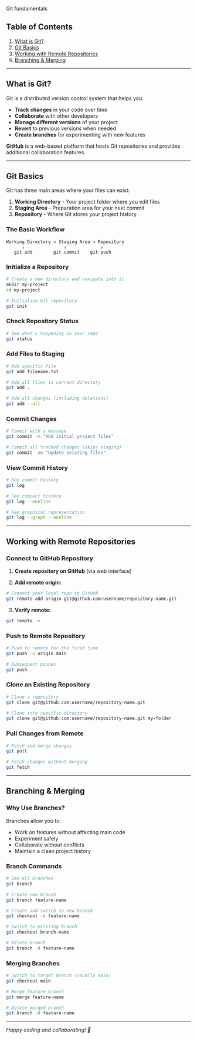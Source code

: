 Git fundamentals

## Table of Contents

1. [What is Git?](#what-is-git)
2. [Git Basics](#git-basics)
3. [Working with Remote Repositories](#working-with-remote-repositories)
4. [Branching & Merging](#branching--merging)


---

## What is Git?

Git is a distributed version control system that helps you:
- **Track changes** in your code over time
- **Collaborate** with other developers
- **Manage different versions** of your project
- **Revert** to previous versions when needed
- **Create branches** for experimenting with new features

**GitHub** is a web-based platform that hosts Git repositories and provides additional collaboration features.

---

## Git Basics

Git has three main areas where your files can exist:

1. **Working Directory** - Your project folder where you edit files
2. **Staging Area** - Preparation area for your next commit
3. **Repository** - Where Git stores your project history

### The Basic Workflow

```
Working Directory → Staging Area → Repository
      ↓               ↓             ↓
   git add        git commit    git push
```

### Initialize a Repository

```bash
# Create a new directory and navigate into it
mkdir my-project
cd my-project

# Initialize Git repository
git init
```

### Check Repository Status

```bash
# See what's happening in your repo
git status
```

### Add Files to Staging

```bash
# Add specific file
git add filename.txt

# Add all files in current directory
git add .

# Add all changes (including deletions)
git add --all
```

### Commit Changes

```bash
# Commit with a message
git commit -m "Add initial project files"

# Commit all tracked changes (skips staging)
git commit -am "Update existing files"
```

### View Commit History

```bash
# See commit history
git log

# See compact history
git log --oneline

# See graphical representation
git log --graph --oneline
```

---

## Working with Remote Repositories

### Connect to GitHub Repository

1. **Create repository on GitHub** (via web interface)

2. **Add remote origin:**
```bash
# Connect your local repo to GitHub
git remote add origin git@github.com:username/repository-name.git

```

3. **Verify remote:**
```bash
git remote -v
```

### Push to Remote Repository

```bash
# Push to remote for the first time
git push -u origin main

# Subsequent pushes
git push
```

### Clone an Existing Repository

```bash
# Clone a repository
git clone git@github.com:username/repository-name.git

# Clone into specific directory
git clone git@github.com:username/repository-name.git my-folder
```

### Pull Changes from Remote

```bash
# Fetch and merge changes
git pull

# Fetch changes without merging
git fetch
```

---

## Branching & Merging

### Why Use Branches?

Branches allow you to:
- Work on features without affecting main code
- Experiment safely
- Collaborate without conflicts
- Maintain a clean project history

### Branch Commands

```bash
# See all branches
git branch

# Create new branch
git branch feature-name

# Create and switch to new branch
git checkout -b feature-name

# Switch to existing branch
git checkout branch-name

# Delete branch
git branch -d feature-name
```

### Merging Branches

```bash
# Switch to target branch (usually main)
git checkout main

# Merge feature branch
git merge feature-name

# Delete merged branch
git branch -d feature-name
```

---

*Happy coding and collaborating! 🚀*
